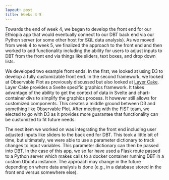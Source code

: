 ```yaml
---
layout: post
title: Weeks 4-5
---
```


Towards the end of week 4, we began to develop the front end for our Ethiopia app that would eventually connect to our DBT back end via our Python server (or some other host for SQL data analysis). As we moved from week 4 to week 5, we finalized the approach to the front end and then worked to add functionality including the ability for users to adjust inputs to DBT from the front end via things like sliders, text boxes, and drop down lists.

We developed two example front ends. In the first, we looked at using D3 to develop a fully customizable front end. In the second framework, we looked at Observable Plot as previously discussed but also looked at [Layer Cake](https://layercake.graphics/). Layer Cake provides a Svelte specific graphics framework. It takes advantage of the ability to get the context of data in Svelte and chart-container divs to simplify the graphics process. It however still allows for customized components. This creates a middle ground between D3 and something like Observable Plot. After meeting with the FIST team, we elected to go with D3 as it provides more guarantee that functionality can be customized to fit future needs. 

The next item we worked on was integrating the front end including user adjusted inputs like sliders to the back end for DBT. This took a little bit of time, but ultimately, we were able to use a parameter dictionary to track changes to input variables. This parameter dictionary can then be passed into DBT. In the case of this app, we so far have used a Flask route passed to a Python server which makes calls to a docker container running DBT in a custom Ubuntu instance. The approach may change in the future depending on where data analysis is done (e.g., in a database stored in the front end versus somewhere else).

